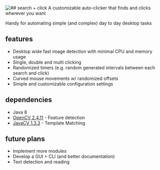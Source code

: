 ![## search + click](https://imgur.com/VnXq5gz)
A customizable auto-clicker that finds and clicks wherever you want

Handy for automating simple (and complex) day to day desktop tasks

## features
* Desktop wide fast image detection with minimal CPU and memory usage
* Single, double and multi clicking
* Randomized timers (e.g. random generated intervals between each search and click)
* Curved mouse movements w/ randomized offsets
* Simple and customizable configuration settings

## dependencies
* Java 8
* [OpenCV 2.4.11](https://opencv.org/) - Feature detection
* [JavaCV 1.3.3](https://github.com/bytedeco/javacv) - Template Matching

## future plans
* Implement more modules
* Develop a GUI + CLI (and better documentation)
* Text detection and reading
